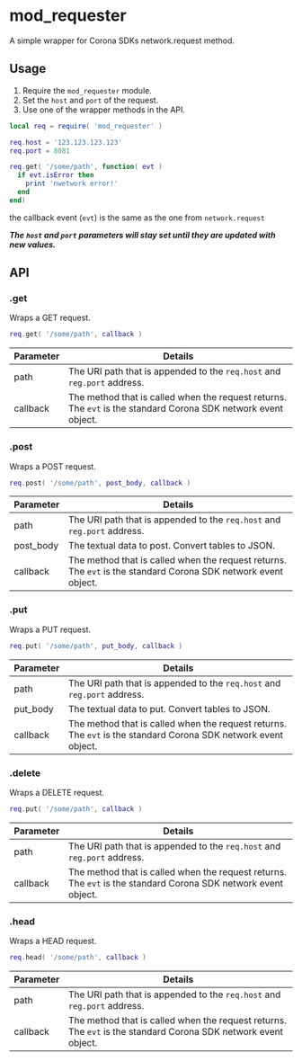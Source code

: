 # mod_requester

A simple wrapper for Corona SDKs network.request method.

## Usage

 1. Require the `mod_requester` module.
 1. Set the `host` and `port` of the request.
 1. Use one of the wrapper methods in the API.

```lua
local req = require( 'mod_requester' )

req.host = '123.123.123.123'
req.port = 8081

req.get( '/some/path', function( evt )
  if evt.isError then
    print 'nwetwork error!'
  end
end)
```

the callback event (`evt`) is the same as the one from `network.request`

___The `host` and `port` parameters will stay set until they are updated with new values.___

## API

### .get

Wraps a GET request.

```lua
req.get( '/some/path', callback )
```

Parameter|Details
---------|-------
path|The URI path that is appended to the `req.host` and `reg.port` address.
callback|The method that is called when the request returns. The `evt` is the standard Corona SDK network event object.

### .post

Wraps a POST request.

```lua
req.post( '/some/path', post_body, callback )
```

Parameter|Details
---------|-------
path|The URI path that is appended to the `req.host` and `reg.port` address.
post_body|The textual data to post. Convert tables to JSON.
callback|The method that is called when the request returns. The `evt` is the standard Corona SDK network event object.

### .put

Wraps a PUT request.

```lua
req.put( '/some/path', put_body, callback )
```

Parameter|Details
---------|-------
path|The URI path that is appended to the `req.host` and `reg.port` address.
put_body|The textual data to put. Convert tables to JSON.
callback|The method that is called when the request returns. The `evt` is the standard Corona SDK network event object.

### .delete

Wraps a DELETE request.

```lua
req.put( '/some/path', callback )
```

Parameter|Details
---------|-------
path|The URI path that is appended to the `req.host` and `reg.port` address.
callback|The method that is called when the request returns. The `evt` is the standard Corona SDK network event object.

### .head

Wraps a HEAD request.

```lua
req.head( '/some/path', callback )
```

Parameter|Details
---------|-------
path|The URI path that is appended to the `req.host` and `reg.port` address.
callback|The method that is called when the request returns. The `evt` is the standard Corona SDK network event object.
